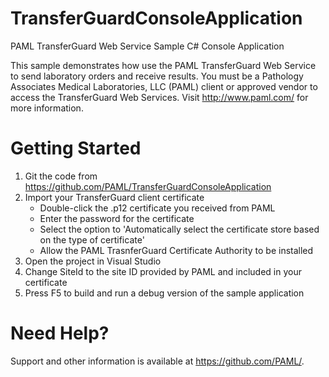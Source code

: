# TransferGuardConsoleApplication
PAML TransferGuard Web Service Sample C# Console Application

This sample demonstrates how use the PAML TransferGuard Web Service to send laboratory orders and receive results.  You must be a Pathology Associates Medical Laboratories, LLC (PAML) client or 
approved vendor to access the TransferGuard Web Services.  Visit http://www.paml.com/ for more information.

# Getting Started
1. Git the code from https://github.com/PAML/TransferGuardConsoleApplication
2. Import your TransferGuard client certificate
   * Double-click the .p12 certificate you received from PAML
   * Enter the password for the certificate
   * Select the option to 'Automatically select the certificate store based on the type of certificate'
   * Allow the PAML TrasnferGuard Certificate Authority to be installed
3. Open the project in Visual Studio
4. Change SiteId to the site ID provided by PAML and included in your certificate
5. Press F5 to build and run a debug version of the sample application

# Need Help?
Support and other information is available at https://github.com/PAML/.